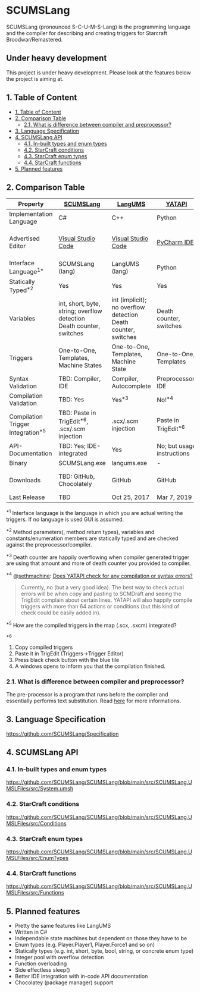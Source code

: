 # SCUMSLang <!-- omit in toc -->

SCUMSLang (pronounced S-C-U-M-S-Lang) is the programming language and the compiler for describing and creating triggers for Starcraft Broodwar/Remastered.

## Under heavy development <!-- omit in toc -->

This project is under heavy development. Please look at the features below the project is aiming at.

## 1. Table of Content

- [1. Table of Content](#1-table-of-content)
- [2. Comparison Table](#2-comparison-table)
  - [2.1. What is difference between compiler and preprocessor?](#21-what-is-difference-between-compiler-and-preprocessor)
- [3. Language Specification](#3-language-specification)
- [4. SCUMSLang API](#4-scumslang-api)
  - [4.1. In-built types and enum types](#41-in-built-types-and-enum-types)
  - [4.2. StarCraft conditions](#42-starcraft-conditions)
  - [4.3. StarCraft enum types](#43-starcraft-enum-types)
  - [4.4. StarCraft functions](#44-starcraft-functions)
- [5. Planned features](#5-planned-features)

## 2. Comparison Table

Property                                     | [SCUMSLang](https://github.com/SCUMSLang/SCUMSLang)                      | [LangUMS](https://github.com/LangUMS/langums)                     | [YATAPI](https://github.com/sethmachine/yatapi)            | [TrigEditPlus](http://www.staredit.net/topic/16517/)                                                                                                                                                        | [TrigEdit](http://www.stormcoast-fortress.net/cntt/software/scmdraft/)
---------------------------------------------|--------------------------------------------------------------------------|-------------------------------------------------------------------|------------------------------------------------------------|-------------------------------------------------------------------------------------------------------------------------------------------------------------------------------------------------------------|------------------------------------------------------------------------------------------------------------------
Implementation Language                      | C#                                                                       | C++                                                               | Python                                                     | C++                                                                                                                                                                                                         | C++
Advertised Editor                            | [Visual Studio Code](https://code.visualstudio.com/)                     | [Visual Studio Code](https://code.visualstudio.com/)              | [PyCharm IDE](https://www.jetbrains.com/pycharm/download/) | [SciTE](https://www.scintilla.org/SciTEDownload.html)≙Lexilla.dll over<br/>[ScmDraft 2](http://www.stormcoast-fortress.net/cntt/software/scmdraft/download/) [plugin](http://www.staredit.net/topic/16517/) | Editor over in-built<br/>[ScmDraft 2](http://www.stormcoast-fortress.net/cntt/software/scmdraft/download/) plugin
Interface Language<sup>1*</sup>              | SCUMSLang (lang)                                                         | LangUMS (lang)                                                    | Python                                                     | Lua                                                                                                                                                                                                         | TrigEdit (lang)
Statically Typed<sup>*2</sup>                | Yes                                                                      | Yes                                                               | Yes                                                        | Yes                                                                                                                                                                                                         | Yes
Variables                                    | int, short, byte, string; overflow detection<br/>Death counter, switches | int (implicit); no overflow detection<br/>Death counter, switches | Death counter, switches                                    | Death counter, switches                                                                                                                                                                                     | Death counter, switches
Triggers                                     | One-to-One, Templates, Machine States                                    | One-to-One, Templates, Machine State                              | One-to-One, Templates                                      | One-to-One, Templates                                                                                                                                                                                       | One-to-One
Syntax Validation                            | TBD: Compiler, IDE                                                       | Compiler, Autocomplete                                            | Preprocessor, IDE                                          | Compiler, Autocomplete                                                                                                                                                                                      | Compiler
Compilation Validation                       | TBD: Yes                                                                 | Yes<sup>*3</sup>                                                  | No!<sup>*4</sup>                                           | Yes                                                                                                                                                                                                         | Yes
Compilation Trigger Integration<sup>*5</sup> | TBD: Paste in TrigEdit<sup>*6</sup>, .scx/.scm injection                 | .scx/.scm injection                                               | Paste in TrigEdit<sup>*6</sup>                             | .scx/.scm injection                                                                                                                                                                                         | .scx/.scm injection
API-Documentation                            | TBD: Yes; IDE-integrated                                                 | Yes                                                               | No; but usage instructions                                 | No; but usage instructions                                                                                                                                                                                  | No
Binary                                       | SCUMSLang.exe                                                            | langums.exe                                                       | -                                                          | TrigEditPlus.sdp                                                                                                                                                                                            | TrigEdit.sdp
Downloads                                    | TBD: GitHub, Chocolately                                                 | GitHub                                                            | GitHub                                                     | StarEdit StarCraft I Database                                                                                                                                                                               | ScmDraft 2
Last Release                                 | TBD                                                                      | Oct 25, 2017                                                      | Mar 7, 2019                                                | Sep 1, 2014                                                                                                                                                                                                 | 2004

<sup>*1</sup> Interface language is the language in which you are actual writing the triggers. If no language is used GUI is assumed.

<sup>*2</sup> Method parameters(, method return types), variables and constants/enumeration members are statically typed and are checked against the preprocessor/compiler.

<sup>*3</sup> Death counter are happily overflowing when compiler generated trigger are using that amount and more of death counter you provided to compiler.

<sup>*4</sup> @[sethmachine](https://github.com/sethmachine): [Does YATAPI check for any compilation or syntax errors?](https://github.com/sethmachine/yatapi#does-yatapi-check-for-any-compilation-or-syntax-errors)

> Currently, no (but a very good idea). The best way to check actual errors will be when copy and pasting to SCMDraft and seeing the TrigEdit complain about certain lines. YATAPI will also happily compile triggers with more than 64 actions or conditions (but this kind of check could be easily added in).

<sup>*5</sup> How are the compiled triggers in the map (.scx, .sxcm) integrated?

<sup>*6</sup> 

1. Copy compiled triggers 
2. Paste it in TrigEdit (Triggers->Trigger Editor) 
3. Press black check button with the blue tile
4. A windows opens to inform you that the compilation finished.

### 2.1. What is difference between compiler and preprocessor?

The pre-processor is a program that runs before the compiler and essentially performs text substitution. Read [here](https://stackoverflow.com/questions/12982106/what-does-preprocessing-exactly-mean-in-compiler) for more informations.

## 3. Language Specification

https://github.com/SCUMSLang/Specification

## 4. SCUMSLang API

### 4.1. In-built types and enum types

https://github.com/SCUMSLang/SCUMSLang/blob/main/src/SCUMSLang.UMSLFiles/src/System.umsh

### 4.2. StarCraft conditions

https://github.com/SCUMSLang/SCUMSLang/blob/main/src/SCUMSLang.UMSLFiles/src/Conditions

### 4.3. StarCraft enum types

https://github.com/SCUMSLang/SCUMSLang/blob/main/src/SCUMSLang.UMSLFiles/src/EnumTypes

### 4.4. StarCraft functions

https://github.com/SCUMSLang/SCUMSLang/blob/main/src/SCUMSLang.UMSLFiles/src/Functions

## 5. Planned features

- Pretty the same features like LangUMS
- Written in C#
- Independable state machines but dependent on those they have to be
- Enum types (e.g. Player.Player1, Player.Force1 and so on)
- Statically types (e.g. int, short, byte, bool, string, or concrete enum type)
- Integer pool with overflow detection
- Function overloading
- Side effectless sleep()
- Better IDE integration with in-code API documentation
- Chocolatey (package manager) support
